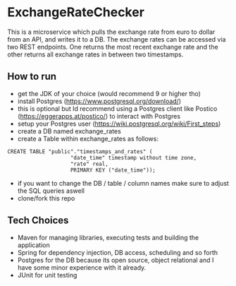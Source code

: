 # ExchangeRateChecker

This is a microservice which pulls the exchange rate from euro to dollar from an API, 
and writes it to a DB. The exchange rates can be accessed via two REST endpoints. One returns
the most recent exchange rate and the other returns all exchange rates in between
two timestamps.

## How to run

* get the JDK of your choice (would recommend 9 or higher tho)
* install Postgres (https://www.postgresql.org/download/)
* this is optional but Id recommend using a Postgres client like Postico
(https://eggerapps.at/postico/) to interact with Postgres
* setup your Postgres user (https://wiki.postgresql.org/wiki/First_steps)
* create a DB named exchange_rates
* create a Table within exchange_rates as follows: 
```
CREATE TABLE "public"."timestamps_and_rates" (
                    "date_time" timestamp without time zone,
                    "rate" real,
                    PRIMARY KEY ("date_time"));
```
* if you want to change the DB / table / column names make sure to adjust the SQL queries
aswell
* clone/fork this repo

## Tech Choices

* Maven for managing libraries, executing tests and building the application
* Spring for dependency injection, DB access, scheduling and so forth
* Postgres for the DB because its open source, object relational and
I have some minor experience with it already.
* JUnit for unit testing
